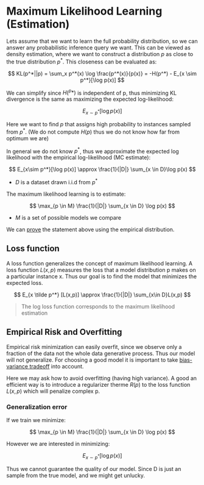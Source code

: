 # Maximum Likelihood Learning (Estimation)

Lets assume that we want to learn the full probability distribution, so we can answer any probabilistic inference query we want. This can be viewed as density estimation, where we want to construct a distribution $p$ as close to the true distribution $p^*$. This closeness can be evaluated as:

$$
KL(p^*||p) = \sum_x p^*(x) \log \frac{p^*(x)}{p(x)} = -H(p^*) - E_{x \sim p^*}[\log p(x)]
$$

We can simplify since $H(^p*)$ is independent of p, thus minimizing KL divergence is the same as maximizing the expected log-likelihood:

$$
E_{x \sim p^*}[\log p(x)]
$$

Here we want to find $p$ that assigns high probability to instances sampled from $p^*$. (We do not compute $H(p)$ thus we do not know how far from optimum we are)

In general we do not know $p^*$, thus we approximate the expected log likelihood with the empirical log-likelihood (MC estimate):

$$
E_{x\sim p^*}[\log p(x)] \approx \frac{1}{|D|} \sum_{x \in D}\log p(x)
$$

* $D$ is a dataset drawn i.i.d from $p^*$

The maximum likelihood learning is to estimate:

$$
\max_{p \in M} \frac{1}{|D|} \sum_{x \in D} \log p(x)
$$

* $M$ is a set of possible models we compare

We can [prove](mle_kl_divergence_proof.md) the statement above using the empirical distribution.

## Loss function
A loss function generalizes the concept of maximum likelihood learning. A loss function $L(x,p)$ measures the loss that a model distribution p makes on a particular instance x. Thus our goal is to find the model that minimizes the expected loss.

$$
E_{x \tilde p^*} [L(x,p)] \approx \frac{1}{|D|} \sum_{x\in D}L(x,p) 
$$

>The log loss function corresponds to the maximum likelihood estimation

## Empirical Risk and Overfitting
Empirical risk minimization can easily overfit, since we observe only a fraction of the data not the whole data generative process. Thus our model will not generalize. For choosing a good model it is important to take [bias-variance tradeoff](bias_variance_tradeoff.md) into account.

Here we may ask how to avoid overfitting (having high variance). A good an efficient way is to introduce a regularizer therme $R(p)$ to the loss function $L(x,p)$ which will penalize complex p.

### Generalization error

If we train we minimize:

$$
\max_{p \in M} \frac{1}{|D|} \sum_{x \in D} \log p(x)
$$

However we are interested in minimizing:

$$
E_{x \sim p^*}[\log p(x)]
$$

Thus we cannot guarantee the quality of our model. Since D is just an sample from the true model, and we might get unlucky.
